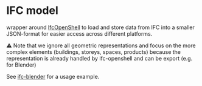 # IFC model
wrapper around [IfcOpenShell](http://ifcopenshell.org/) to load and store data from IFC into a smaller JSON-format for easier access across different platforms.

⚠ Note that we ignore all geometric representations and focus on the more complex elements (buildings, storeys, spaces, products) because the representation is already handled by ifc-openshell and can be export (e.g. for Blender)

See [ifc-blender](https://github.com/brean/ifc_blender) for a usage example.

